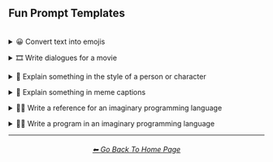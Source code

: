<h2>Fun Prompt Templates</h2>

<br>


<details><summary>😀 Convert text into emojis</summary>

### Convert text into emojis

```HTML
Convert this text into emojis: "<text>"
```

<br></details>



<details><summary>🎞 Write dialogues for a movie</summary>

### Write dialogues for a movie

```HTML
Write dialogues for a <movie-type> movie starring <actor-name>
```
<br></details>



<details><summary>💬 Explain something in the style of a person or character</summary>

### Explain something in the style of a person or character

```HTML
Explain <something-to-explain> in the style of <person-or-character>
```

<br></details>



<details><summary>💬 Explain something in meme captions</summary>

### Explain something in meme captions

```HTML
Explain <something-to-explain> in meme captions
```

<br></details>



<details><summary>👨‍💻 Write a reference for an imaginary programming language</summary>

### Write a reference for an imaginary programming language

```HTML
Write a reference for a programming language called "<programming-language-name>"
```

<br>

#### Tested Parameters

```HTML
(The whole programming language is made out of <thing>)
```

<br></details>



<details><summary>👨‍💻 Write a program in an imaginary programming language</summary>

### Write a program in an imaginary programming language

```HTML
Show me an example of code that <what-the-program-should-do> in a fictional programming
language called <programming-language-name>
```

<br>

#### Tested Parameters

```HTML
The keywords are things that <person-or-character> says
```

```HTML
The syntax reads in a way similar to <thing>
```

<br></details>


<hr><!--------------->
<div align="center">
<h6><a href="https://github.com/willwulfken/ChatGPT-Prompts-Reference/blob/main/README.md">⬅ Go Back To Home Page</a></h6>
</div>